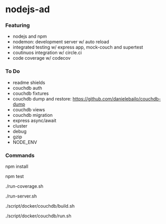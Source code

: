 # nodejs-ad

### Featuring

- nodejs and npm
- nodemon: development server w/ auto reload
- integrated testing w/ express app, mock-couch and supertest
- coutinuos integration w/ circle.ci
- code coverage w/ codecov

### To Do

- readme shields
- couchdb auth
- couchdb fixtures
- couchdb dump and restore: https://github.com/danielebailo/couchdb-dump
- couchdb views
- couchdb migration
- express async/await
- cluster
- debug
- gzip
- NODE_ENV 

### Commands

npm install

npm test

./run-coverage.sh

./run-server.sh

./script/docker/couchdb/build.sh

./script/docker/couchdb/run.sh